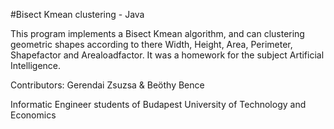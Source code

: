 #Bisect Kmean clustering - Java

This program implements a Bisect Kmean algorithm, and can clustering geometric shapes according to there Width, Height, Area, Perimeter, Shapefactor and Arealoadfactor.
It was a homework for the subject Artificial Intelligence.

Contributors: Gerendai Zsuzsa & Beöthy Bence

Informatic Engineer students of Budapest University of Technology and Economics
